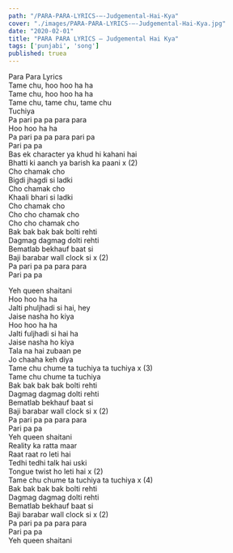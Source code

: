 ```yaml
---
path: "/PARA-PARA-LYRICS-–-Judgemental-Hai-Kya"
cover: "./images/PARA-PARA-LYRICS-–-Judgemental-Hai-Kya.jpg"
date: "2020-02-01"
title: "PARA PARA LYRICS – Judgemental Hai Kya"
tags: ['punjabi', 'song']
published: truea
---
```

  
Para Para Lyrics  
Tame chu, hoo hoo ha ha  
Tame chu, hoo hoo ha ha  
Tame chu, tame chu, tame chu  
Tuchiya  
Pa pari pa pa para para  
Hoo hoo ha ha  
Pa pari pa pa para pari pa  
Pari pa pa  
Bas ek character ya khud hi kahani hai  
Bhatti ki aanch ya barish ka paani x (2)  
Cho chamak cho  
Bigdi jhagdi si ladki  
Cho chamak cho  
Khaali bhari si ladki  
Cho chamak cho  
Cho cho chamak cho  
Cho cho chamak cho  
Bak bak bak bak bolti rehti  
Dagmag dagmag dolti rehti  
Bematlab bekhauf baat si  
Baji barabar wall clock si x (2)  
Pa pari pa pa para para  
Pari pa pa  
  
  
  
  
  
  
Yeh queen shaitani  
Hoo hoo ha ha  
Jalti phuljhadi si hai, hey  
Jaise nasha ho kiya  
Hoo hoo ha ha  
Jalti fuljhadi si hai ha  
Jaise nasha ho kiya  
Tala na hai zubaan pe  
Jo chaaha keh diya  
Tame chu chume ta tuchiya ta tuchiya x (3)  
Tame chu chume ta tuchiya  
Bak bak bak bak bolti rehti  
Dagmag dagmag dolti rehti  
Bematlab bekhauf baat si  
Baji barabar wall clock si x (2)  
Pa pari pa pa para para  
Pari pa pa  
Yeh queen shaitani  
Reality ka ratta maar  
Raat raat ro leti hai  
Tedhi tedhi talk hai uski  
Tongue twist ho leti hai x (2)  
Tame chu chume ta tuchiya ta tuchiya x (4)  
Bak bak bak bak bolti rehti  
Dagmag dagmag dolti rehti  
Bematlab bekhauf baat si  
Baji barabar wall clock si x (2)  
Pa pari pa pa para para  
Pari pa pa  
Yeh queen shaitani  
